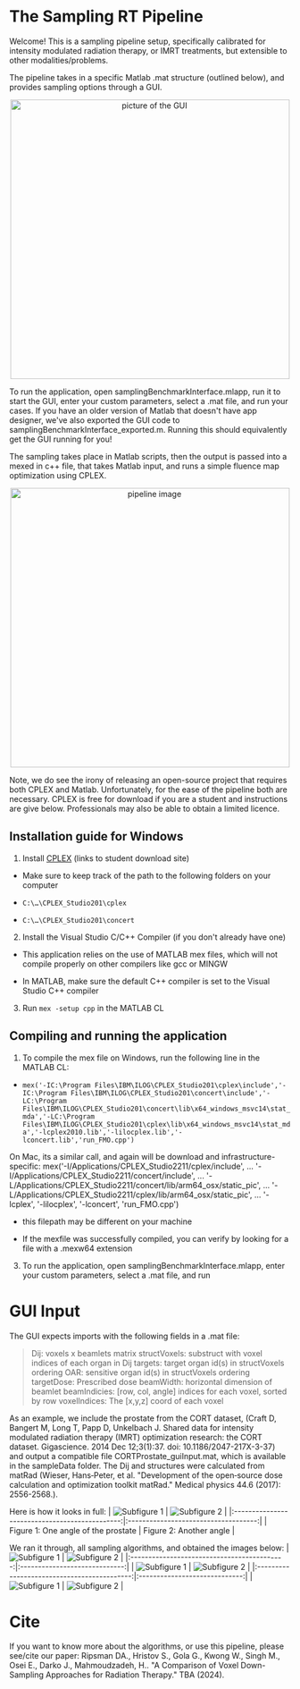 # The Sampling RT Pipeline

Welcome! This is a sampling pipeline setup, specifically calibrated for intensity modulated radiation therapy, or IMRT  treatments, but extensible to other modalities/problems.

The pipeline takes in a specific Matlab .mat structure (outlined below), and provides sampling options through a GUI.

<div style="text-align: center;">
<img src="sampleOutputs/GUIloaded.png" alt="picture of the GUI" width="500">
</div>

To run the application, open samplingBenchmarkInterface.mlapp, run it to start the GUI, enter your custom parameters, select a .mat file, and run your cases. If you have an older version of Matlab that doesn't have app designer, we've also exported the GUI code to samplingBenchmarkInterface_exported.m. Running this should equivalently get the GUI running for you! 

The sampling takes place in Matlab scripts, then the output is passed into a mexed in c++ file, that takes Matlab input, and runs a simple fluence map optimization using CPLEX.

<div style="text-align: center;">
<img src="sampleOutputs/PipelineImg.png" alt="pipeline image" width="500">
</div>

Note, we do see the irony of releasing an open-source project that requires both CPLEX and Matlab. Unfortunately, for the ease of the pipeline both are necessary. CPLEX is free for download if you are a student and instructions are give below. Professionals may also be able to obtain a limited licence. 


## Installation guide for Windows

1. Install [CPLEX](https://community.ibm.com/community/user/datascience/blogs/xavier-nodet1/2020/07/09/cplex-free-for-students?CommunityKey=ab7de0fd-6f43-47a9-8261-33578a231bb7&tab=) (links to student download site)

* Make sure to keep track of the path to the following folders on your computer

* `C:\…\CPLEX_Studio201\cplex`

* `C:\…\CPLEX_Studio201\concert`

2. Install the Visual Studio C/C++ Compiler (if you don't already have one)

* This application relies on the use of MATLAB mex files, which will not compile properly on other compilers like gcc or MINGW

* In MATLAB, make sure the default C++ compiler is set to the Visual Studio C++ compiler

3. Run `mex -setup cpp` in the MATLAB CL


## Compiling and running the application

1. To compile the mex file on Windows, run the following line in the MATLAB CL:

* `mex('-IC:\Program Files\IBM\ILOG\CPLEX_Studio201\cplex\include','-IC:\Program Files\IBM\ILOG\CPLEX_Studio201\concert\include','-LC:\Program Files\IBM\ILOG\CPLEX_Studio201\concert\lib\x64_windows_msvc14\stat_mda','-LC:\Program Files\IBM\ILOG\CPLEX_Studio201\cplex\lib\x64_windows_msvc14\stat_mda','-lcplex2010.lib','-lilocplex.lib','-lconcert.lib','run_FMO.cpp')`

On Mac, its a similar call, and again will be download and infrastructure-specific:
mex('-I/Applications/CPLEX_Studio2211/cplex/include', ...
'-I/Applications/CPLEX_Studio2211/concert/include', ...
'-L/Applications/CPLEX_Studio2211/concert/lib/arm64_osx/static_pic', ...
'-L/Applications/CPLEX_Studio2211/cplex/lib/arm64_osx/static_pic', ...
'-lcplex', '-lilocplex', '-lconcert', 'run_FMO.cpp')

* this filepath may be different on your machine

* If the mexfile was successfully compiled, you can verify by looking for a file with a .mexw64 extension

3. To run the application, open samplingBenchmarkInterface.mlapp, enter your custom parameters, select a .mat file, and run

# GUI Input

The GUI expects imports with the following fields in a .mat file:
  > Dij: voxels x beamlets matrix
  > structVoxels: substruct with voxel indices of each organ in Dij
  > targets: target organ id(s) in structVoxels ordering
  > OAR: sensitive organ id(s) in structVoxels ordering
  > targetDose: Prescribed dose
  > beamWidth: horizontal dimension of beamlet
  > beamIndicies: [row, col, angle] indices for each voxel, sorted by row
  > voxelIndices: The [x,y,z] coord of each voxel

As an example, we include the prostate from the CORT dataset, 
(Craft D, Bangert M, Long T, Papp D, Unkelbach J. Shared data for intensity modulated radiation therapy (IMRT) optimization research: the CORT dataset. Gigascience. 2014 Dec 12;3(1):37. doi: 10.1186/2047-217X-3-37) and output a compatible file CORTProstate_guiInput.mat, which is available in the sampleData folder. The Dij and structures were calculated from matRad (Wieser, Hans‐Peter, et al. "Development of the open‐source dose calculation and optimization toolkit matRad." Medical physics 44.6 (2017): 2556-2568.).

Here is how it looks in full:
| ![Subfigure 1](sampleOutputs/prostateFull.png) | ![Subfigure 2](prostateFullAng2.png) |
|:----------------------------------------------:|:------------------------------------:|
| Figure 1: One angle of the prostate            | Figure 2: Another angle              |

We ran it through, all sampling algorithms, and obtained the images below:
| ![Subfigure 1](sampleOutputs/Integer10.png) | ![Subfigure 2](kmeansc10.png) |
|:-------------------------------------------:|:-----------------------------:|
| ![Subfigure 1](sampleOutputs/kmeansD10.png) | ![Subfigure 2](kmeansN10.png) |
|:-------------------------------------------:|:-----------------------------:|
| ![Subfigure 1](sampleOutputs/BBmed10.png)   | ![Subfigure 2](Layered10.png) |


# Cite
If you want to know more about the algorithms, or use this pipeline, please see/cite our paper:
Ripsman DA., Hristov S., Gola G., Kwong W., Singh M., Osei E., Darko J., Mahmoudzadeh, H.. "A Comparison of Voxel Down-Sampling Approaches for Radiation Therapy." TBA (2024).